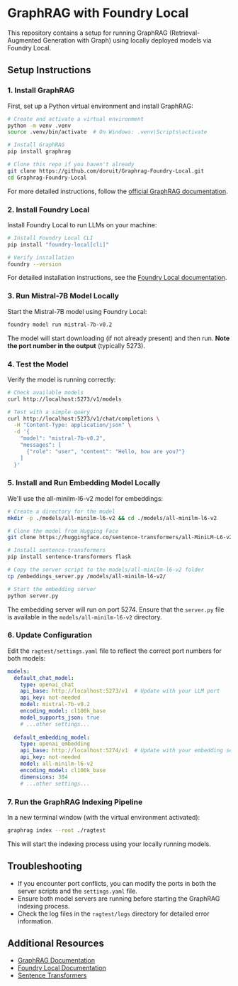 # GraphRAG with Foundry Local

This repository contains a setup for running GraphRAG (Retrieval-Augmented Generation with Graph) using locally deployed models via Foundry Local.

## Setup Instructions

### 1. Install GraphRAG

First, set up a Python virtual environment and install GraphRAG:

```bash
# Create and activate a virtual environment
python -m venv .venv
source .venv/bin/activate  # On Windows: .venv\Scripts\activate

# Install GraphRAG
pip install graphrag

# Clone this repo if you haven't already
git clone https://github.com/doruit/Graphrag-Foundry-Local.git
cd Graphrag-Foundry-Local
```

For more detailed instructions, follow the [official GraphRAG documentation](https://microsoft.github.io/graphrag/get_started/).

### 2. Install Foundry Local

Install Foundry Local to run LLMs on your machine:

```bash
# Install Foundry Local CLI
pip install "foundry-local[cli]"

# Verify installation
foundry --version
```

For detailed installation instructions, see the [Foundry Local documentation](https://learn.microsoft.com/en-us/azure/ai-foundry/foundry-local/get-started).

### 3. Run Mistral-7B Model Locally

Start the Mistral-7B model using Foundry Local:

```bash
foundry model run mistral-7b-v0.2
```

The model will start downloading (if not already present) and then run. **Note the port number in the output** (typically 5273).

### 4. Test the Model

Verify the model is running correctly:

```bash
# Check available models
curl http://localhost:5273/v1/models

# Test with a simple query
curl http://localhost:5273/v1/chat/completions \
  -H "Content-Type: application/json" \
  -d '{
    "model": "mistral-7b-v0.2",
    "messages": [
      {"role": "user", "content": "Hello, how are you?"}
    ]
  }'
```

### 5. Install and Run Embedding Model Locally

We'll use the all-minilm-l6-v2 model for embeddings:

```bash
# Create a directory for the model
mkdir -p ./models/all-minilm-l6-v2 && cd ./models/all-minilm-l6-v2

# Clone the model from Hugging Face
git clone https://huggingface.co/sentence-transformers/all-MiniLM-L6-v2 .

# Install sentence-transformers
pip install sentence-transformers flask

# Copy the server script to the models/all-minilm-l6-v2 folder 
cp /embeddings_server.py /models/all-minilm-l6-v2/  

# Start the embedding server
python server.py
```

The embedding server will run on port 5274. Ensure that the `server.py` file is available in the `models/all-minilm-l6-v2` directory.

### 6. Update Configuration

Edit the `ragtest/settings.yaml` file to reflect the correct port numbers for both models:

```yaml
models:
  default_chat_model:
    type: openai_chat
    api_base: http://localhost:5273/v1  # Update with your LLM port
    api_key: not-needed
    model: mistral-7b-v0.2
    encoding_model: cl100k_base
    model_supports_json: true
    # ...other settings...
  
  default_embedding_model:
    type: openai_embedding
    api_base: http://localhost:5274/v1  # Update with your embedding server port
    api_key: not-needed
    model: all-minilm-l6-v2
    encoding_model: cl100k_base
    dimensions: 384
    # ...other settings...
```

### 7. Run the GraphRAG Indexing Pipeline

In a new terminal window (with the virtual environment activated):

```bash
graphrag index --root ./ragtest
```

This will start the indexing process using your locally running models.

## Troubleshooting

- If you encounter port conflicts, you can modify the ports in both the server scripts and the `settings.yaml` file.
- Ensure both model servers are running before starting the GraphRAG indexing process.
- Check the log files in the `ragtest/logs` directory for detailed error information.

## Additional Resources

- [GraphRAG Documentation](https://microsoft.github.io/graphrag/)
- [Foundry Local Documentation](https://learn.microsoft.com/en-us/azure/ai-foundry/foundry-local/)
- [Sentence Transformers](https://www.sbert.net/)